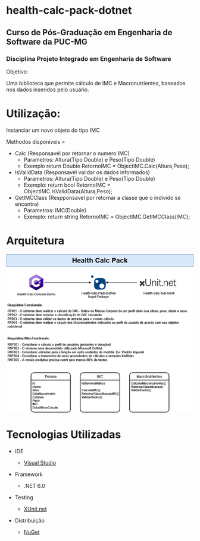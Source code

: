 # health-calc-pack-dotnet
## Curso de Pós-Graduação em Engenharia de Software da PUC-MG

### Disciplina Projeto Integrado em Engenharia de Software

Objetivo: 

Uma biblioteca que permite cálculo de IMC e Macronutrientes, baseados nos dados inseridos pelo usuário.

# Utilização:

Instanciar um novo objeto do tipo IMC 

Methodos disponiveis > 
- Calc (Responsavél por retornar o numero IMC)
  - Parametros: Altura(Tipo Double) e Peso(Tipo Double)
  - Exemplo return Double RetornoIMC = ObjectIMC.Calc(Altura,Peso);
- IsValidData (Responsavél validar os dados informados)
  - Parametros: Altura(Tipo Double) e Peso(Tipo Double)
  - Exemplo: return bool RetornoIMC = ObjectIMC.IsValidData(Altura,Peso);
- GetIMCClass (Respponsavel por retornar a classe que o individo se encontra)
  - Parametros: IMC(Double)
  - Exemplo: return string RetornoIMC = ObjectIMC.GetIMCClass(IMC);
# Arquitetura

<img src='nutrition-calc-diagram.jpg' alt='Diagrama'>

# Tecnologias Utilizadas

- IDE

  - [Visual Studio](https://visualstudio.microsoft.com/pt-br/downloads/)

- Framework

  - .NET 6.0

- Testing

  - [XUnit.net](https://xunit.net/)

- Distribuição

  - [NuGet](https://www.nuget.org/)